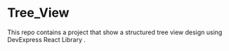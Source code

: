# Tree_View
This repo contains a project that show a structured tree view design using DevExpress React Library . 
